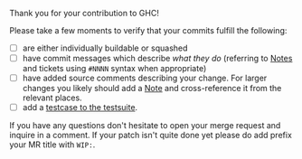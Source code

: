 Thank you for your contribution to GHC!

Please take a few moments to verify that your commits fulfill the following:

 * [ ] are either individually buildable or squashed
 * [ ] have commit messages which describe *what they do*
   (referring to [Notes][notes] and tickets using `#NNNN` syntax when
   appropriate)
 * [ ] have added source comments describing your change. For larger changes you
   likely should add a [Note][notes] and cross-reference it from the relevant
   places.
 * [ ] add a [testcase to the
   testsuite](https://ghc.haskell.org/trac/ghc/wiki/Building/RunningTests/Adding).

If you have any questions don't hesitate to open your merge request and inquire
in a comment. If your patch isn't quite done yet please do add prefix your MR
title with `WIP:`.

[notes]: https://ghc.haskell.org/trac/ghc/wiki/Commentary/CodingStyle#Commentsinthesourcecode
